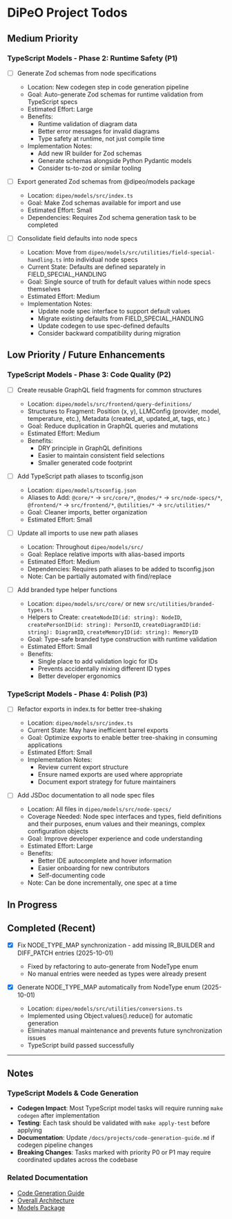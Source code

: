 # DiPeO Project Todos

## Medium Priority

### TypeScript Models - Phase 2: Runtime Safety (P1)

- [ ] Generate Zod schemas from node specifications
  - Location: New codegen step in code generation pipeline
  - Goal: Auto-generate Zod schemas for runtime validation from TypeScript specs
  - Estimated Effort: Large
  - Benefits:
    - Runtime validation of diagram data
    - Better error messages for invalid diagrams
    - Type safety at runtime, not just compile time
  - Implementation Notes:
    - Add new IR builder for Zod schemas
    - Generate schemas alongside Python Pydantic models
    - Consider ts-to-zod or similar tooling

- [ ] Export generated Zod schemas from @dipeo/models package
  - Location: `dipeo/models/src/index.ts`
  - Goal: Make Zod schemas available for import and use
  - Estimated Effort: Small
  - Dependencies: Requires Zod schema generation task to be completed

- [ ] Consolidate field defaults into node specs
  - Location: Move from `dipeo/models/src/utilities/field-special-handling.ts` into individual node specs
  - Current State: Defaults are defined separately in FIELD_SPECIAL_HANDLING
  - Goal: Single source of truth for default values within node specs themselves
  - Estimated Effort: Medium
  - Implementation Notes:
    - Update node spec interface to support default values
    - Migrate existing defaults from FIELD_SPECIAL_HANDLING
    - Update codegen to use spec-defined defaults
    - Consider backward compatibility during migration

## Low Priority / Future Enhancements

### TypeScript Models - Phase 3: Code Quality (P2)

- [ ] Create reusable GraphQL field fragments for common structures
  - Location: `dipeo/models/src/frontend/query-definitions/`
  - Structures to Fragment: Position (x, y), LLMConfig (provider, model, temperature, etc.), Metadata (created_at, updated_at, tags, etc.)
  - Goal: Reduce duplication in GraphQL queries and mutations
  - Estimated Effort: Medium
  - Benefits:
    - DRY principle in GraphQL definitions
    - Easier to maintain consistent field selections
    - Smaller generated code footprint

- [ ] Add TypeScript path aliases to tsconfig.json
  - Location: `dipeo/models/tsconfig.json`
  - Aliases to Add: `@core/*` → `src/core/*`, `@nodes/*` → `src/node-specs/*`, `@frontend/*` → `src/frontend/*`, `@utilities/*` → `src/utilities/*`
  - Goal: Cleaner imports, better organization
  - Estimated Effort: Small

- [ ] Update all imports to use new path aliases
  - Location: Throughout `dipeo/models/src/`
  - Goal: Replace relative imports with alias-based imports
  - Estimated Effort: Medium
  - Dependencies: Requires path aliases to be added to tsconfig.json
  - Note: Can be partially automated with find/replace

- [ ] Add branded type helper functions
  - Location: `dipeo/models/src/core/` or new `src/utilities/branded-types.ts`
  - Helpers to Create: `createNodeID(id: string): NodeID`, `createPersonID(id: string): PersonID`, `createDiagramID(id: string): DiagramID`, `createMemoryID(id: string): MemoryID`
  - Goal: Type-safe branded type construction with runtime validation
  - Estimated Effort: Small
  - Benefits:
    - Single place to add validation logic for IDs
    - Prevents accidentally mixing different ID types
    - Better developer ergonomics

### TypeScript Models - Phase 4: Polish (P3)

- [ ] Refactor exports in index.ts for better tree-shaking
  - Location: `dipeo/models/src/index.ts`
  - Current State: May have inefficient barrel exports
  - Goal: Optimize exports to enable better tree-shaking in consuming applications
  - Estimated Effort: Small
  - Implementation Notes:
    - Review current export structure
    - Ensure named exports are used where appropriate
    - Document export strategy for future maintainers

- [ ] Add JSDoc documentation to all node spec files
  - Location: All files in `dipeo/models/src/node-specs/`
  - Coverage Needed: Node spec interfaces and types, field definitions and their purposes, enum values and their meanings, complex configuration objects
  - Goal: Improve developer experience and code understanding
  - Estimated Effort: Large
  - Benefits:
    - Better IDE autocomplete and hover information
    - Easier onboarding for new contributors
    - Self-documenting code
  - Note: Can be done incrementally, one spec at a time

## In Progress

## Completed (Recent)

- [x] Fix NODE_TYPE_MAP synchronization - add missing IR_BUILDER and DIFF_PATCH entries (2025-10-01)
  - Fixed by refactoring to auto-generate from NodeType enum
  - No manual entries were needed as types were already present

- [x] Generate NODE_TYPE_MAP automatically from NodeType enum (2025-10-01)
  - Location: `dipeo/models/src/utilities/conversions.ts`
  - Implemented using Object.values().reduce() for automatic generation
  - Eliminates manual maintenance and prevents future synchronization issues
  - TypeScript build passed successfully

---

## Notes

### TypeScript Models & Code Generation
- **Codegen Impact**: Most TypeScript model tasks will require running `make codegen` after implementation
- **Testing**: Each task should be validated with `make apply-test` before applying
- **Documentation**: Update `/docs/projects/code-generation-guide.md` if codegen pipeline changes
- **Breaking Changes**: Tasks marked with priority P0 or P1 may require coordinated updates across the codebase

### Related Documentation
- [Code Generation Guide](docs/projects/code-generation-guide.md)
- [Overall Architecture](docs/architecture/overall_architecture.md)
- [Models Package](dipeo/models/)

